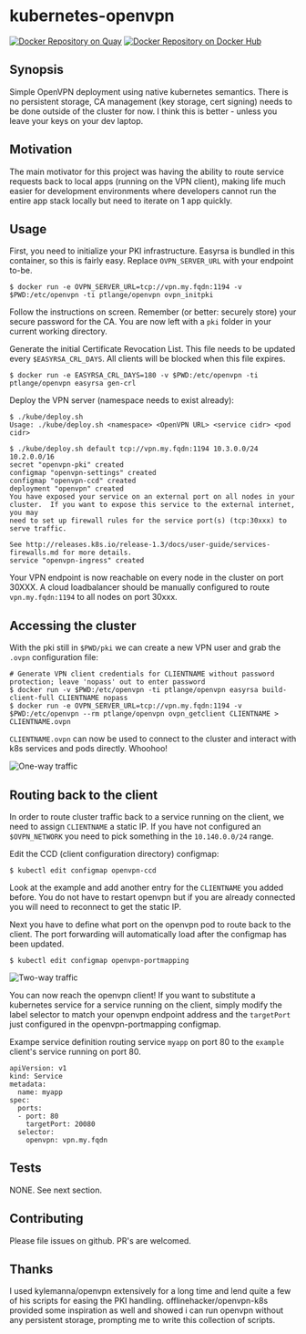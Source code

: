 kubernetes-openvpn
==================

[![Docker Repository on Quay](https://quay.io/repository/plange/openvpn/status "Docker Repository on Quay")](https://quay.io/repository/plange/openvpn)
[![Docker Repository on Docker Hub](https://img.shields.io/docker/automated/ptlange/openvpn.svg "Docker Repository on Docker Hub")](https://hub.docker.com/r/ptlange/openvpn/)

## Synopsis
Simple OpenVPN deployment using native kubernetes semantics. There is no persistent storage, CA management (key storage, cert signing) needs to be done outside of the cluster for now. I think this is better - unless you leave your keys on your dev laptop.

## Motivation
The main motivator for this project was having the ability to route service requests back to local apps (running on the VPN client), making life much easier for development environments where developers cannot run the entire app stack locally but need to iterate on 1 app quickly.

## Usage
First, you need to initialize your PKI infrastructure. Easyrsa is bundled in this container, so this is fairly easy. Replace `OVPN_SERVER_URL` with your endpoint to-be.
```
$ docker run -e OVPN_SERVER_URL=tcp://vpn.my.fqdn:1194 -v $PWD:/etc/openvpn -ti ptlange/openvpn ovpn_initpki
```
Follow the instructions on screen. Remember (or better: securely store) your secure password for the CA. You are now left with a `pki` folder in your current working directory.

Generate the initial Certificate Revocation List. This file needs to be updated every `$EASYRSA_CRL_DAYS`. All clients will be blocked when this file expires.
```
$ docker run -e EASYRSA_CRL_DAYS=180 -v $PWD:/etc/openvpn -ti ptlange/openvpn easyrsa gen-crl
```

Deploy the VPN server (namespace needs to exist already):
```
$ ./kube/deploy.sh
Usage: ./kube/deploy.sh <namespace> <OpenVPN URL> <service cidr> <pod cidr>

$ ./kube/deploy.sh default tcp://vpn.my.fqdn:1194 10.3.0.0/24 10.2.0.0/16
secret "openvpn-pki" created
configmap "openvpn-settings" created
configmap "openvpn-ccd" created
deployment "openvpn" created
You have exposed your service on an external port on all nodes in your
cluster.  If you want to expose this service to the external internet, you may
need to set up firewall rules for the service port(s) (tcp:30xxx) to serve traffic.

See http://releases.k8s.io/release-1.3/docs/user-guide/services-firewalls.md for more details.
service "openvpn-ingress" created
```

Your VPN endpoint is now reachable on every node in the cluster on port 30XXX. A cloud loadbalancer should be manually configured to route `vpn.my.fqdn:1194` to all nodes on port 30xxx.

## Accessing the cluster
With the pki still in `$PWD/pki` we can create a new VPN user and grab the `.ovpn` configuration file:

```
# Generate VPN client credentials for CLIENTNAME without password protection; leave 'nopass' out to enter password
$ docker run -v $PWD:/etc/openvpn -ti ptlange/openvpn easyrsa build-client-full CLIENTNAME nopass
$ docker run -e OVPN_SERVER_URL=tcp://vpn.my.fqdn:1194 -v $PWD:/etc/openvpn --rm ptlange/openvpn ovpn_getclient CLIENTNAME > CLIENTNAME.ovpn
```

`CLIENTNAME.ovpn` can now be used to connect to the cluster and interact with k8s services and pods directly. Whoohoo!

![One-way traffic](kube/routing1.png "Direct access to kubernetes services")


## Routing back to the client

In order to route cluster traffic back to a service running on the client, we need to assign `CLIENTNAME` a static IP. If you have not configured an `$OVPN_NETWORK` you need to pick something in the `10.140.0.0/24` range.

Edit the CCD (client configuration directory) configmap:
```
$ kubectl edit configmap openvpn-ccd
```
Look at the example and add another entry for the `CLIENTNAME` you added before. You do not have to restart openvpn but if you are already connected you will need to reconnect to get the static IP.

Next you have to define what port on the openvpn pod to route back to the client. The port forwarding will automatically load after the configmap has been updated.
```
$ kubectl edit configmap openvpn-portmapping
```

![Two-way traffic](kube/routing2.png "Direct access to the client from other kubernetes services!")

You can now reach the openvpn client! If you want to substitute a kubernetes service for a service running on the client, simply modify the label selector to match your openvpn endpoint address and the `targetPort` just configured in the openvpn-portmapping configmap.

Exampe service definition routing service `myapp` on port 80 to the `example` client's service running on port 80.
```
apiVersion: v1
kind: Service
metadata:
  name: myapp
spec:
  ports:
  - port: 80
    targetPort: 20080
  selector:
    openvpn: vpn.my.fqdn
```

## Tests
NONE. See next section.

## Contributing
Please file issues on github. PR's are welcomed.

## Thanks
I used kylemanna/openvpn extensively for a long time and lend quite a few of his scripts for easing the PKI handling. offlinehacker/openvpn-k8s provided some inspiration as well and showed i can run openvpn without any persistent storage, prompting me to write this collection of scripts.
